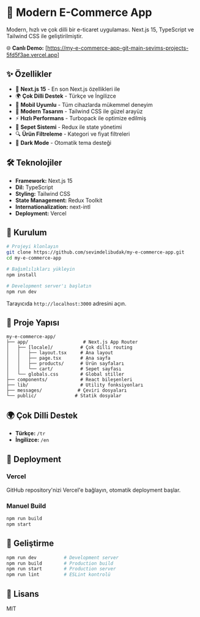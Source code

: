 # 🛒 Modern E-Commerce App

Modern, hızlı ve çok dilli bir e-ticaret uygulaması. Next.js 15, TypeScript ve Tailwind CSS ile geliştirilmiştir.

🌐 **Canlı Demo:** [https://my-e-commerce-app-git-main-sevims-projects-5fd5f3ae.vercel.app]

## ✨ Özellikler

- 🚀 **Next.js 15** - En son Next.js özellikleri ile
- 🌍 **Çok Dilli Destek** - Türkçe ve İngilizce
- 📱 **Mobil Uyumlu** - Tüm cihazlarda mükemmel deneyim
- 🎨 **Modern Tasarım** - Tailwind CSS ile güzel arayüz
- ⚡ **Hızlı Performans** - Turbopack ile optimize edilmiş
- 🛒 **Sepet Sistemi** - Redux ile state yönetimi
- 🔍 **Ürün Filtreleme** - Kategori ve fiyat filtreleri
- 🌙 **Dark Mode** - Otomatik tema desteği

## 🛠️ Teknolojiler

- **Framework:** Next.js 15
- **Dil:** TypeScript
- **Styling:** Tailwind CSS
- **State Management:** Redux Toolkit
- **Internationalization:** next-intl
- **Deployment:** Vercel

## 🚀 Kurulum

```bash
# Projeyi klonlayın
git clone https://github.com/sevimdelibudak/my-e-commerce-app.git
cd my-e-commerce-app

# Bağımlılıkları yükleyin
npm install

# Development server'ı başlatın
npm run dev
```

Tarayıcıda `http://localhost:3000` adresini açın.

## 📁 Proje Yapısı

```
my-e-commerce-app/
├── app/                    # Next.js App Router
│   ├── [locale]/          # Çok dilli routing
│   │   ├── layout.tsx     # Ana layout
│   │   ├── page.tsx       # Ana sayfa
│   │   ├── products/      # Ürün sayfaları
│   │   └── cart/          # Sepet sayfası
│   └── globals.css        # Global stiller
├── components/            # React bileşenleri
├── lib/                   # Utility fonksiyonları
├── messages/             # Çeviri dosyaları
└── public/              # Statik dosyalar
```

## 🌍 Çok Dilli Destek

- **Türkçe:** `/tr`
- **İngilizce:** `/en`

## 🚀 Deployment

### Vercel
GitHub repository'nizi Vercel'e bağlayın, otomatik deployment başlar.

### Manuel Build
```bash
npm run build
npm start
```

## 🔧 Geliştirme

```bash
npm run dev          # Development server
npm run build        # Production build
npm run start        # Production server
npm run lint         # ESLint kontrolü
```

## 📄 Lisans

MIT
